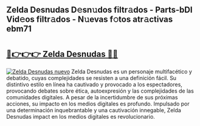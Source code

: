 ## Zelda Desnudas D𝚎sn𝚞dos filtr𝚊dos - Parts-bDI Vid𝚎os filtr𝚊dos - N𝚞evas f𝚘tos atr𝚊ctivas ebm71

# <h2><a href="http://mb6zy1a.tromn.icu/?c=Zelda+Desnudas">🔗👉👉👉 Zelda Desnudas 🔗🔗</a></h2>

[![Zelda Desnudas nuevo](https://i.imgur.com/pEAQMta.gif)](http://mb6zy1a.tromn.icu/?c=Zelda+Desnudas)
Zelda Desnudas es un personaje multifacético y debatido, cuyas complejidades se resisten a una definición fácil.  Su distintivo estilo en línea ha cautivado y provocado a los espectadores, provocando debates sobre ética, autoexpresión y las complejidades de las comunidades digitales. A pesar de la incertidumbre de sus próximas acciones, su impacto en los medios digitales es profundo. Impulsado por una determinación inquebrantable y una cautivación innegable, Zelda Desnudas impact en los medios digitales es revolucionario.
